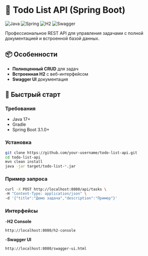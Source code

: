 # 🚀 Todo List API (Spring Boot)

![Java](https://img.shields.io/badge/java-%23ED8B00.svg?style=for-the-badge&logo=openjdk&logoColor=white)
![Spring](https://img.shields.io/badge/spring-%236DB33F.svg?style=for-the-badge&logo=spring&logoColor=white)
![H2](https://img.shields.io/badge/H2-database-blue?style=for-the-badge)
![Swagger](https://img.shields.io/badge/-Swagger-%23Clojure?style=for-the-badge&logo=swagger&logoColor=white)

Профессиональное REST API для управления задачами с полной документацией и встроенной базой данных.

## 📦 Особенности

- **Полноценный CRUD** для задач
- **Встроенная H2** с веб-интерфейсом
- **Swagger UI** документация

## 🏁 Быстрый старт

### Требования
- Java 17+
- Gradle 
- Spring Boot 3.1.0+

### Установка
```bash
git clone https://github.com/your-username/todo-list-api.git
cd todo-list-api
mvn clean install
java -jar target/todo-list-*.jar
```
### Пример запроса
```bash
curl -X POST http://localhost:8080/api/tasks \
-H "Content-Type: application/json" \
-d '{"title":"Демо задача","description":"Пример"}'
```

### Интерфейсы
-**H2 Console**
  ```text
  http://localhost:8080/h2-console
  ```
-**Swagger UI**
  ```text
  http://localhost:8080/swagger-ui.html
  ```
